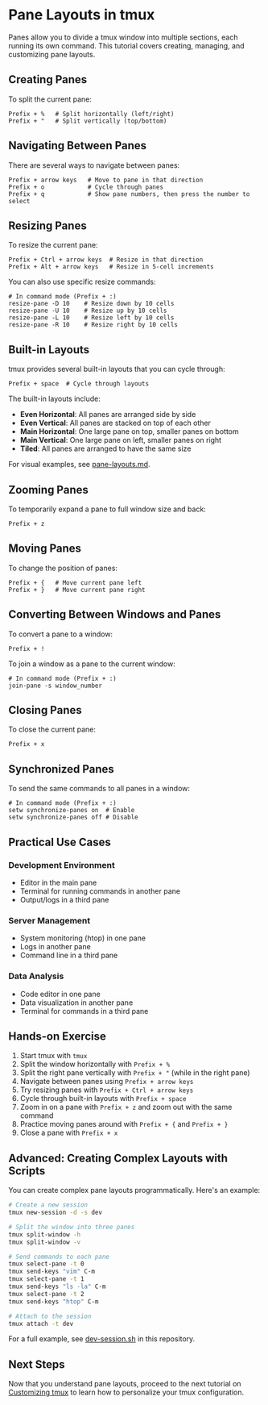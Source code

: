 # Pane Layouts in tmux

Panes allow you to divide a tmux window into multiple sections, each running its own command. This tutorial covers creating, managing, and customizing pane layouts.

## Creating Panes

To split the current pane:

```
Prefix + %   # Split horizontally (left/right)
Prefix + "   # Split vertically (top/bottom)
```

## Navigating Between Panes

There are several ways to navigate between panes:

```
Prefix + arrow keys   # Move to pane in that direction
Prefix + o            # Cycle through panes
Prefix + q            # Show pane numbers, then press the number to select
```

## Resizing Panes

To resize the current pane:

```
Prefix + Ctrl + arrow keys  # Resize in that direction
Prefix + Alt + arrow keys   # Resize in 5-cell increments
```

You can also use specific resize commands:

```
# In command mode (Prefix + :)
resize-pane -D 10    # Resize down by 10 cells
resize-pane -U 10    # Resize up by 10 cells
resize-pane -L 10    # Resize left by 10 cells
resize-pane -R 10    # Resize right by 10 cells
```

## Built-in Layouts

tmux provides several built-in layouts that you can cycle through:

```
Prefix + space  # Cycle through layouts
```

The built-in layouts include:

- **Even Horizontal**: All panes are arranged side by side
- **Even Vertical**: All panes are stacked on top of each other
- **Main Horizontal**: One large pane on top, smaller panes on bottom
- **Main Vertical**: One large pane on left, smaller panes on right
- **Tiled**: All panes are arranged to have the same size

For visual examples, see [pane-layouts.md](../assets/pane-layouts.md).

## Zooming Panes

To temporarily expand a pane to full window size and back:

```
Prefix + z
```

## Moving Panes

To change the position of panes:

```
Prefix + {   # Move current pane left
Prefix + }   # Move current pane right
```

## Converting Between Windows and Panes

To convert a pane to a window:

```
Prefix + !
```

To join a window as a pane to the current window:

```
# In command mode (Prefix + :)
join-pane -s window_number
```

## Closing Panes

To close the current pane:

```
Prefix + x
```

## Synchronized Panes

To send the same commands to all panes in a window:

```
# In command mode (Prefix + :)
setw synchronize-panes on  # Enable
setw synchronize-panes off # Disable
```

## Practical Use Cases

### Development Environment
- Editor in the main pane
- Terminal for running commands in another pane
- Output/logs in a third pane

### Server Management
- System monitoring (htop) in one pane
- Logs in another pane
- Command line in a third pane

### Data Analysis
- Code editor in one pane
- Data visualization in another pane
- Terminal for commands in a third pane

## Hands-on Exercise

1. Start tmux with `tmux`
2. Split the window horizontally with `Prefix + %`
3. Split the right pane vertically with `Prefix + "` (while in the right pane)
4. Navigate between panes using `Prefix + arrow keys`
5. Try resizing panes with `Prefix + Ctrl + arrow keys`
6. Cycle through built-in layouts with `Prefix + space`
7. Zoom in on a pane with `Prefix + z` and zoom out with the same command
8. Practice moving panes around with `Prefix + {` and `Prefix + }`
9. Close a pane with `Prefix + x`

## Advanced: Creating Complex Layouts with Scripts

You can create complex pane layouts programmatically. Here's an example:

```bash
# Create a new session
tmux new-session -d -s dev

# Split the window into three panes
tmux split-window -h
tmux split-window -v

# Send commands to each pane
tmux select-pane -t 0
tmux send-keys "vim" C-m
tmux select-pane -t 1
tmux send-keys "ls -la" C-m
tmux select-pane -t 2
tmux send-keys "htop" C-m

# Attach to the session
tmux attach -t dev
```

For a full example, see [dev-session.sh](../examples/scripts/dev-session.sh) in this repository.

## Next Steps

Now that you understand pane layouts, proceed to the next tutorial on [Customizing tmux](03-customizing-tmux.md) to learn how to personalize your tmux configuration.